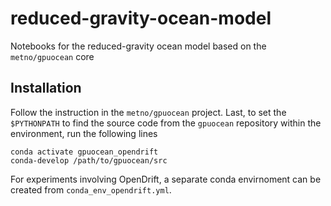 # reduced-gravity-ocean-model
Notebooks for the reduced-gravity ocean model based on the `metno/gpuocean` core

## Installation 
Follow the instruction in the `metno/gpuocean` project.
Last, to set the `$PYTHONPATH` to find the source code from the `gpuocean` repository within the environment, run the following lines 
```
conda activate gpuocean_opendrift
conda-develop /path/to/gpuocean/src
```

For experiments involving OpenDrift, a separate conda envirnoment can be created from `conda_env_opendrift.yml`.
